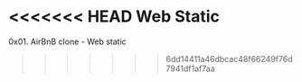 <<<<<<< HEAD
Web Static
=======
0x01. AirBnB clone - Web static
>>>>>>> 6dd14411a46dbcac48f66249f76d7941df1af7aa

